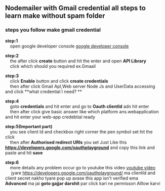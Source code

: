 ## Nodemailer with Gmail credential all steps to learn make without spam folder
### steps you follow make gmail credential
**step:1** <br/>
          &nbsp;&nbsp;&nbsp;&nbsp;open google developer console 
          [google developer console](https://console.developers.google.com/)
           
**step:2** <br/>
          &nbsp;&nbsp;&nbsp;&nbsp;the after click **create** button and hit the enter and open **API Library**<br>
          &nbsp;&nbsp;&nbsp;&nbsp;click which should you required ex.Gmaail<br/>
        
**step:3** <br/>
          &nbsp;&nbsp;&nbsp;&nbsp;click **Enable** button and  click **create credentials**<br>
          &nbsp;&nbsp;&nbsp;&nbsp;then after click Gmail ApI,Web server Node Js and UserData accessing and click **what credential I need?           ** <br/>
          
**step:4** <br/>
           &nbsp;&nbsp;&nbsp;&nbsp;goto **credentials** and hit enter and go to **Oauth clientId** adn hit enter<br>
          &nbsp;&nbsp;&nbsp;&nbsp;then after click give basic answer like which platform ans.webapplication and hit enter your web-app credebtial ready <br/>
          
**step:5(Important part)** <br/>
           &nbsp;&nbsp;&nbsp;&nbsp;you see client Id and checkbox right corner the pen symbol set hit the click<br>
          &nbsp;&nbsp;&nbsp;&nbsp;then after **Authorised redirect URIs** you set Just Like this **https://developers.google.com/oauthplayground** and copy this link and paste and hit **save**<br/>

**step:6**<br/>
          &nbsp;&nbsp;&nbsp;&nbsp;more details any problem occur go to youtube this video [youtube video](https://youtu.be/JJ44WA_eV8E)<br/>&nbsp;&nbsp;&nbsp;&nbsp; jyare https://developers.google.com/oauthplayground/ ma clientId and client secret nakho tyare pop up avase this app isn't verified ema **Advanced** ma jai **goto gajjar darshit** par click kari ne permisson Alllow karvi 
         
```javascript

```
